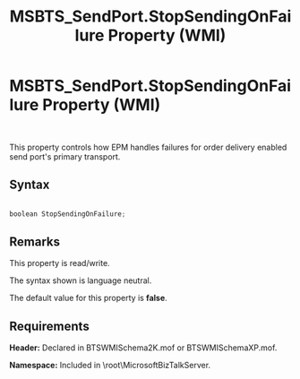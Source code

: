 ﻿---
title: MSBTS_SendPort.StopSendingOnFailure Property (WMI)
TOCTitle: MSBTS_SendPort.StopSendingOnFailure Property (WMI)
ms:assetid: 7f8ebfdc-5032-43f5-9d71-366be9894e91
ms:mtpsurl: https://msdn.microsoft.com/en-us/library/Aa561047(v=BTS.80)
ms:contentKeyID: 51529245
ms.date: 08/30/2017
mtps_version: v=BTS.80
---

# MSBTS\_SendPort.StopSendingOnFailure Property (WMI)

 

This property controls how EPM handles failures for order delivery enabled send port's primary transport.

## Syntax

```C#
  
boolean StopSendingOnFailure;  
```

## Remarks

This property is read/write.

The syntax shown is language neutral.

The default value for this property is **false**.

## Requirements

**Header:** Declared in BTSWMISchema2K.mof or BTSWMISchemaXP.mof.

**Namespace:** Included in \\root\\MicrosoftBizTalkServer.

